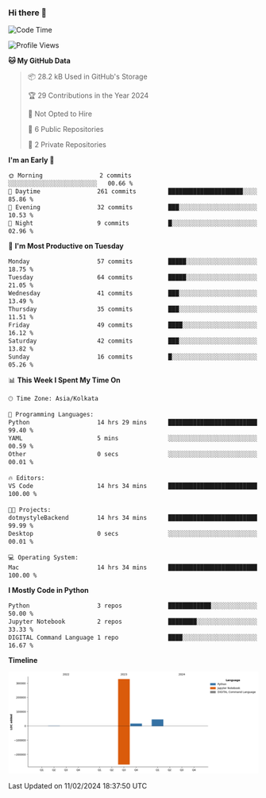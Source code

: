### Hi there 👋
<!--START_SECTION:waka-->
![Code Time](http://img.shields.io/badge/Code%20Time-62%20hrs%2042%20mins-blue)

![Profile Views](http://img.shields.io/badge/Profile%20Views-1-blue)

**🐱 My GitHub Data** 

> 📦 28.2 kB Used in GitHub's Storage 
 > 
> 🏆 29 Contributions in the Year 2024
 > 
> 🚫 Not Opted to Hire
 > 
> 📜 6 Public Repositories 
 > 
> 🔑 2 Private Repositories 
 > 
**I'm an Early 🐤** 

```text
🌞 Morning                2 commits           ░░░░░░░░░░░░░░░░░░░░░░░░░   00.66 % 
🌆 Daytime                261 commits         █████████████████████░░░░   85.86 % 
🌃 Evening                32 commits          ███░░░░░░░░░░░░░░░░░░░░░░   10.53 % 
🌙 Night                  9 commits           █░░░░░░░░░░░░░░░░░░░░░░░░   02.96 % 
```
📅 **I'm Most Productive on Tuesday** 

```text
Monday                   57 commits          █████░░░░░░░░░░░░░░░░░░░░   18.75 % 
Tuesday                  64 commits          █████░░░░░░░░░░░░░░░░░░░░   21.05 % 
Wednesday                41 commits          ███░░░░░░░░░░░░░░░░░░░░░░   13.49 % 
Thursday                 35 commits          ███░░░░░░░░░░░░░░░░░░░░░░   11.51 % 
Friday                   49 commits          ████░░░░░░░░░░░░░░░░░░░░░   16.12 % 
Saturday                 42 commits          ███░░░░░░░░░░░░░░░░░░░░░░   13.82 % 
Sunday                   16 commits          █░░░░░░░░░░░░░░░░░░░░░░░░   05.26 % 
```


📊 **This Week I Spent My Time On** 

```text
🕑︎ Time Zone: Asia/Kolkata

💬 Programming Languages: 
Python                   14 hrs 29 mins      █████████████████████████   99.40 % 
YAML                     5 mins              ░░░░░░░░░░░░░░░░░░░░░░░░░   00.59 % 
Other                    0 secs              ░░░░░░░░░░░░░░░░░░░░░░░░░   00.01 % 

🔥 Editors: 
VS Code                  14 hrs 34 mins      █████████████████████████   100.00 % 

🐱‍💻 Projects: 
dotmystyleBackend        14 hrs 34 mins      █████████████████████████   99.99 % 
Desktop                  0 secs              ░░░░░░░░░░░░░░░░░░░░░░░░░   00.01 % 

💻 Operating System: 
Mac                      14 hrs 34 mins      █████████████████████████   100.00 % 
```

**I Mostly Code in Python** 

```text
Python                   3 repos             ████████████░░░░░░░░░░░░░   50.00 % 
Jupyter Notebook         2 repos             ████████░░░░░░░░░░░░░░░░░   33.33 % 
DIGITAL Command Language 1 repo              ████░░░░░░░░░░░░░░░░░░░░░   16.67 % 
```



**Timeline**

![Lines of Code chart](https://raw.githubusercontent.com/Karishma1510/Karishma1510/main/assets/bar_graph.png)


 Last Updated on 11/02/2024 18:37:50 UTC
<!--END_SECTION:waka-->
